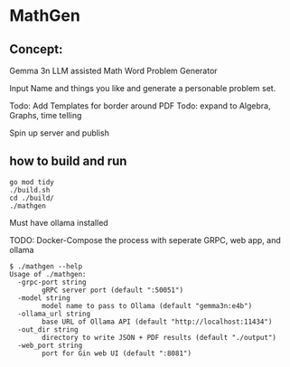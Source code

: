 # MathGen

## Concept:

Gemma 3n LLM assisted Math Word Problem Generator

Input Name and things you like and generate a personable problem set.

Todo: Add Templates for border around PDF
Todo: expand to Algebra, Graphs, time telling

Spin up server and publish 

## how to build and run
```
go mod tidy
./build.sh
cd ./build/
./mathgen
```

Must have ollama installed

TODO: Docker-Compose the process with seperate GRPC, web app, and ollama

```
$ ./mathgen --help 
Usage of ./mathgen:
  -grpc-port string
        gRPC server port (default ":50051")
  -model string
        model name to pass to Ollama (default "gemma3n:e4b")
  -ollama_url string
        base URL of Ollama API (default "http://localhost:11434")
  -out_dir string
        directory to write JSON + PDF results (default "./output")
  -web_port string
        port for Gin web UI (default ":8081")
```


